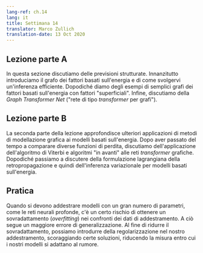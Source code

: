 ```yaml
---
lang-ref: ch.14
lang: it
title: Settimana 14
translator: Marco Zullich
translation-date: 13 Oct 2020
---
```



## Lezione parte A

In questa sezione discutiamo delle previsioni strutturate. Innanzitutto introduciamo il grafo dei fattori basati sull'energia e di come svolgervi un'inferenza efficiente. Dopodiché diamo degli esempi di semplici grafi dei fattori basati sull'energia con fattori "superficiali". Infine, discutiamo della *Graph Transformer Net* ("rete di tipo *transformer* per grafi").


## Lezione parte B

La seconda parte della lezione approfondisce ulteriori applicazioni di metodi di modellazione grafica ai modelli basati sull'energia. Dopo aver passato del tempo a comparare diverse funzioni di perdita, discutiamo dell'applicazione dell'algoritmo di Viterbi e algoritmi "in avanti" alle reti *transformer* grafiche. Dopodiché passiamo a discutere della formulazione lagrangiana della retropropagazione e quindi dell'inferenza variazionale per modelli basati sull'energia.


## Pratica

Quando si devono addestrare modelli con un gran numero di parametri, come le reti neurali profonde, c'è un certo rischio di ottenere un sovradattamento (*overfitting*) nei confronti dei dati di addestramento. A ciò segue un maggiore errore di generalizzazione. Al fine di ridurre il sovradattamento, possiamo introdurre della regolarizzazione nel nostro addestramento, scoraggiando certe soluzioni, riducendo la misura entro cui i nostri modelli si adattano al rumore.